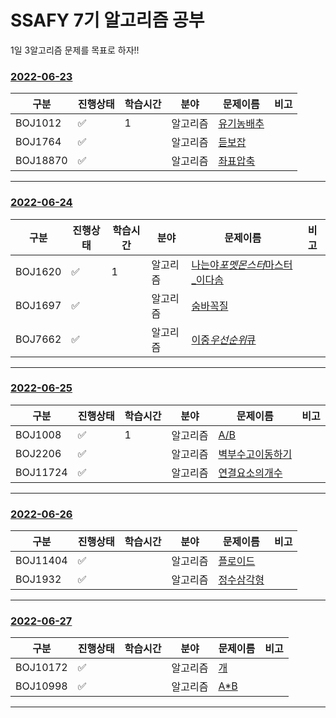 # SSAFY 7기 알고리즘 공부

1일 3알고리즘 문제를 목표로 하자!!

### [2022-06-23](AlgorithmStudy/0626)

| 구분     | 진행상태           | 학습시간 | 분야     | 문제이름                                       | 비고 |
| -------- | ------------------ | -------- | -------- | ---------------------------------------------- | ---- |
| BOJ1012  | :white_check_mark: | 1        | 알고리즘 | [유기농배추](AlgorithmStudy/0626/BOJ1012.java) |      |
| BOJ1764  | :white_check_mark: |          | 알고리즘 | [듣보잡](AlgorithmStudy/0626/BOJ1764.java)     |      |
| BOJ18870 | :white_check_mark: |          | 알고리즘 | [좌표압축](AlgorithmStudy/0626/BOJ18870.java)  |      |

---

### [2022-06-24](AlgorithmStudy/0624)

| 구분    | 진행상태           | 학습시간 | 분야     | 문제이름                                                             | 비고 |
| ------- | ------------------ | -------- | -------- | -------------------------------------------------------------------- | ---- |
| BOJ1620 | :white_check_mark: | 1        | 알고리즘 | [나는야*포멧몬스터*마스터\_이다솜](AlgorithmStudy/0624/BOJ1620.java) |      |
| BOJ1697 | :white_check_mark: |          | 알고리즘 | [숨바꼭질](AlgorithmStudy/0624/BOJ1697.java)                         |      |
| BOJ7662 | :white_check_mark: |          | 알고리즘 | [이중*우선순위*큐](AlgorithmStudy/0624/BOJ18870.java)                |      |

---

### [2022-06-25](AlgorithmStudy/0625)

| 구분     | 진행상태           | 학습시간 | 분야     | 문제이름                                             | 비고 |
| -------- | ------------------ | -------- | -------- | ---------------------------------------------------- | ---- |
| BOJ1008  | :white_check_mark: | 1        | 알고리즘 | [A/B](AlgorithmStudy/0625/BOJ1008.java)              |      |
| BOJ2206  | :white_check_mark: |          | 알고리즘 | [벽부수고이동하기](AlgorithmStudy/0625/BOJ2206.java) |      |
| BOJ11724 | :white_check_mark: |          | 알고리즘 | [연결요소의개수](AlgorithmStudy/0625/BOJ11724.java)  |      |

---

### [2022-06-26](AlgorithmStudy/0626)

| 구분     | 진행상태           | 학습시간 | 분야     | 문제이름                                       | 비고 |
| -------- | ------------------ | -------- | -------- | ---------------------------------------------- | ---- |
| BOJ11404 | :white_check_mark: |          | 알고리즘 | [플로이드](AlgorithmStudy/0626/BOJ11404.java)  |      |
| BOJ1932  | :white_check_mark: |          | 알고리즘 | [정수삼각형](AlgorithmStudy/0626/BOJ1932.java) |      |

---

### [2022-06-27](AlgorithmStudy/0627)

| 구분     | 진행상태           | 학습시간 | 분야     | 문제이름                                  | 비고 |
| -------- | ------------------ | -------- | -------- | ----------------------------------------- | ---- |
| BOJ10172 | :white_check_mark: |          | 알고리즘 | [개](AlgorithmStudy/0627/BOJ10172.java)   |      |
| BOJ10998 | :white_check_mark: |          | 알고리즘 | [A\*B](AlgorithmStudy/0627/BOJ10998.java) |      |

---
